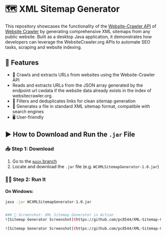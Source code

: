 # 🗺️ XML Sitemap Generator

This repository showcases the functionality of the [Website-Crawler API](https://github.com/pc8544/Website-Crawler) of [Website Crawler](https://www.websitecrawler.org) by generating comprehensive XML sitemaps from any public website. Built as a desktop Java application, it demonstrates how developers can leverage the WebsiteCrawler.org APIs to automate SEO tasks, scraping and website indexing.

## 🚀 Features

- 🔗 Crawls and extracts URLs from websites using the Website-Crawler API
- Reads and extracts URLs from the JSON array generated by the endpoint url cwdata if the website data already exists in the index of websitecrawler.org.
- 🧠 Filters and deduplicates links for clean sitemap generation
- 📄 Generates a file in standard XML sitemap format, compatible with search engines
- 🖥️ User-friendly

## ▶️ How to Download and Run the `.jar` File

### 📥 Step 1: Download

1. Go to the [`main` branch](https://github.com/pc8544/XML-Sitemap-Generator/tree/main)
2. Locate and download the `.jar` file (e.g. `WCXMLSitemapGenerator-1.0.jar`)

### 🏃‍♂️ Step 2: Run It

#### On Windows:
```bash
java -jar WCXMLSitemapGenerator-1.0.jar


### 📸 Screenshot: XML Sitemap Generator in Action
![Sitemap Generator Screenshot](https://github.com/pc8544/XML-Sitemap-Generator/blob/main/jar%20screen1.jpg)

![Sitemap Generator Screenshot](https://github.com/pc8544/XML-Sitemap-Generator/blob/main/jar%20screen%202.jpg)


